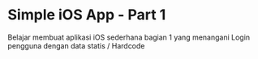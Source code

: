 # Simple iOS App - Part 1

Belajar membuat aplikasi iOS sederhana bagian 1 yang menangani Login pengguna dengan data statis / Hardcode
